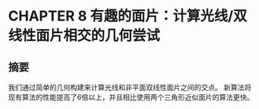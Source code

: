 
# CHAPTER 8 有趣的面片：计算光线/双线性面片相交的几何尝试


## 摘要
我们通过简单的几何构建来计算光线和非平面双线性面片之间的交点。
新算法将现有算法的性能提高了6倍以上，并且相比使用两个三角形近似面片的算法更快。